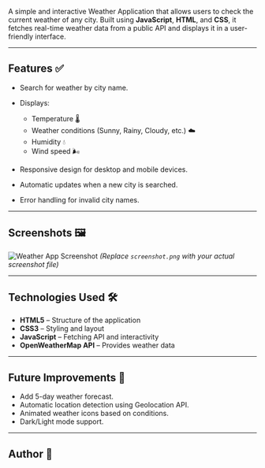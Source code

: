 A simple and interactive Weather Application that allows users to check the current weather of any city. Built using **JavaScript**, **HTML**, and **CSS**, it fetches real-time weather data from a public API and displays it in a user-friendly interface.

---

## Features ✅

* Search for weather by city name.
* Displays:

  * Temperature 🌡️
  * Weather conditions (Sunny, Rainy, Cloudy, etc.) ☁️
  * Humidity 💧
  * Wind speed 🌬️
* Responsive design for desktop and mobile devices.
* Automatic updates when a new city is searched.
* Error handling for invalid city names.

---

## Screenshots 🖼️

![Weather App Screenshot](screenshot.png)
*(Replace `screenshot.png` with your actual screenshot file)*

---

## Technologies Used 🛠️

* **HTML5** – Structure of the application
* **CSS3** – Styling and layout
* **JavaScript** – Fetching API and interactivity
* **OpenWeatherMap API** – Provides weather data

---

## Future Improvements 🚀

* Add 5-day weather forecast.
* Automatic location detection using Geolocation API.
* Animated weather icons based on conditions.
* Dark/Light mode support.

---

## Author 👤

